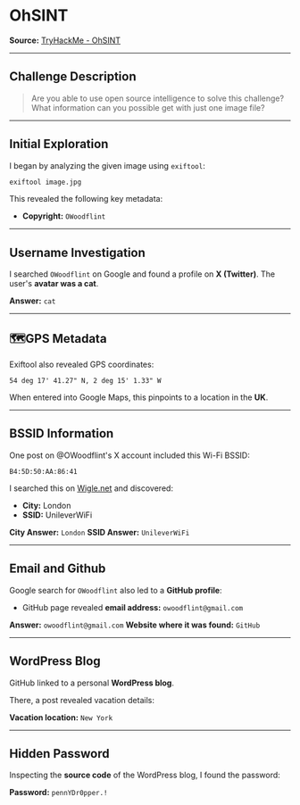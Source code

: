 

# OhSINT

**Source:** [TryHackMe - OhSINT](https://tryhackme.com/room/ohsint)

---

## Challenge Description

> Are you able to use open source intelligence to solve this challenge?
> What information can you possible get with just one image file?

---

## Initial Exploration

I began by analyzing the given image using `exiftool`:

```bash
exiftool image.jpg
```

This revealed the following key metadata:

* **Copyright:** `OWoodflint`

---

## Username Investigation

I searched `OWoodflint` on Google and found a profile on **X (Twitter)**.
The user's **avatar was a cat**.

**Answer:** `cat`

---

## 🗺GPS Metadata

Exiftool also revealed GPS coordinates:

```
54 deg 17' 41.27" N, 2 deg 15' 1.33" W
```

When entered into Google Maps, this pinpoints to a location in the **UK**.

---

## BSSID Information

One post on @OWoodflint's X account included this Wi-Fi BSSID:

```
B4:5D:50:AA:86:41
```

I searched this on [Wigle.net](https://wigle.net/) and discovered:

* **City:** London
* **SSID:** UnileverWiFi

**City Answer:** `London`
**SSID Answer:** `UnileverWiFi`

---

## Email and Github

Google search for `OWoodflint` also led to a **GitHub profile**:

* GitHub page revealed **email address:** `owoodflint@gmail.com`

**Answer:** `owoodflint@gmail.com`
**Website where it was found:** `GitHub`

---

## WordPress Blog

GitHub linked to a personal **WordPress blog**.

There, a post revealed vacation details:

**Vacation location:** `New York`

---

## Hidden Password

Inspecting the **source code** of the WordPress blog, I found the password:

**Password:** `pennYDr0pper.!`

